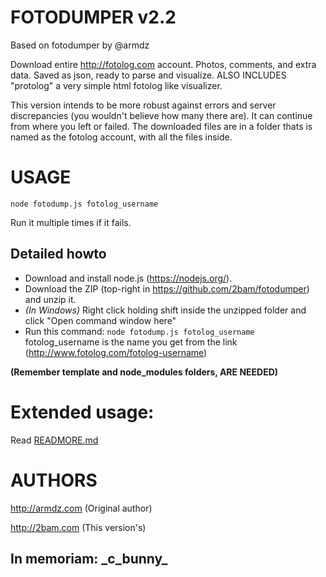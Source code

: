 
# FOTODUMPER v2.2

Based on fotodumper by @armdz

Download entire http://fotolog.com account. Photos, comments, and extra data. Saved as json, ready to parse and visualize.
ALSO INCLUDES "protolog" a very simple html fotolog like visualizer.

This version intends to be more robust against errors and server discrepancies (you wouldn't believe how many there are).
It can continue from where you left or failed. The downloaded files are in a folder thats is named as the fotolog account, with all the files inside.

# USAGE
`node fotodump.js fotolog_username`

Run it multiple times if it fails.

## Detailed howto

* Download and install node.js (https://nodejs.org/).
* Download the ZIP (top-right in https://github.com/2bam/fotodumper) and unzip it.
* _(In Windows)_ Right click holding shift inside the unzipped folder and click "Open command window here"
* Run this command: `node fotodump.js fotolog_username`
fotolog_username is the name you get from the link (http://www.fotolog.com/fotolog-username)

**(Remember template and node_modules folders, ARE NEEDED)**


# Extended usage:
Read [READMORE.md](READMORE.md)

# AUTHORS

http://armdz.com (Original author)

http://2bam.com (This version's)

## In memoriam: \_c\_bunny\_
